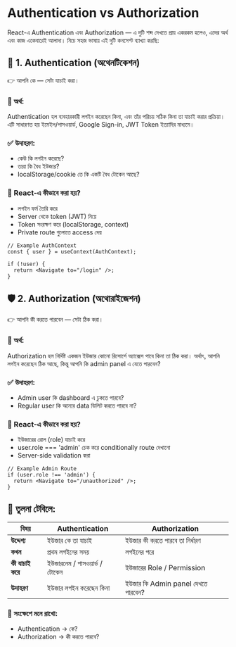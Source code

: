 # Authentication vs Authorization
React-এ Authentication এবং Authorization — এ দুটি শব্দ দেখতে প্রায় একরকম হলেও, এদের অর্থ এবং কাজ একেবারেই আলাদা। নিচে সহজ ভাষায় এই দুটি কনসেপ্ট ব্যাখ্যা করছি:

## 🔐 1. Authentication (অথেনটিকেশন)
👉 আপনি কে — সেটা যাচাই করা।

### 🧠 অর্থ:
Authentication হল ব্যবহারকারী লগইন করেছেন কিনা, এবং তাঁর পরিচয় সঠিক কিনা তা যাচাই করার প্রক্রিয়া। এটি সাধারণত হয় ইমেইল/পাসওয়ার্ড, Google Sign-in, JWT Token ইত্যাদির মাধ্যমে।

### ✅ উদাহরণ:
- কেউ কি লগইন করেছে?
- তারা কি বৈধ ইউজার?
- localStorage/cookie তে কি একটি বৈধ টোকেন আছে?

### 🔧 React-এ কীভাবে করা হয়?
- লগইন ফর্ম তৈরি করে
- Server থেকে token (JWT) নিয়ে
- Token সংরক্ষণ করে (localStorage, context)
- Private route গুলোতে access দেয়

```
// Example AuthContext
const { user } = useContext(AuthContext);

if (!user) {
  return <Navigate to="/login" />;
}
```
## 🛡️ 2. Authorization (অথোরাইজেশন)
👉 আপনি কী করতে পারবেন — সেটা ঠিক করা।

### 🧠 অর্থ:
Authorization হল নির্দিষ্ট একজন ইউজার কোনো রিসোর্সে অ্যাক্সেস পাবে কিনা তা ঠিক করা। অর্থাৎ, আপনি লগইন করেছেন ঠিক আছে, কিন্তু আপনি কি admin panel এ যেতে পারবেন?

### ✅ উদাহরণ:
- Admin user কি dashboard এ ঢুকতে পারবে?
- Regular user কি অন্যের data ডিলিট করতে পারবে না?

### 🔧 React-এ কীভাবে করা হয়?
- ইউজারের রোল (role) যাচাই করে
- user.role === 'admin' চেক করে conditionally route দেখানো
- Server-side validation করা

```
// Example Admin Route
if (user.role !== 'admin') {
  return <Navigate to="/unauthorized" />;
}
```
## 🔁 তুলনা টেবিলে:
| বিষয়        | Authentication                     | Authorization                          |
|-------------|-------------------------------------|------------------------------------------|
| **উদ্দেশ্য** | ইউজার কে তা যাচাই                 | ইউজার কী করতে পারবে তা নির্ধারণ         |
| **কখন**     | প্রথম লগইনের সময়                    | লগইনের পরে                              |
| **কী যাচাই করে** | ইউজারনেম / পাসওয়ার্ড / টোকেন | ইউজারের Role / Permission              |
| **উদাহরণ**   | ইউজার লগইন করেছেন কিনা            | ইউজার কি Admin panel দেখতে পারবেন?     |
### 📌 সংক্ষেপে মনে রাখো:
- Authentication → কে?
- Authorization → কী করতে পারবে?

